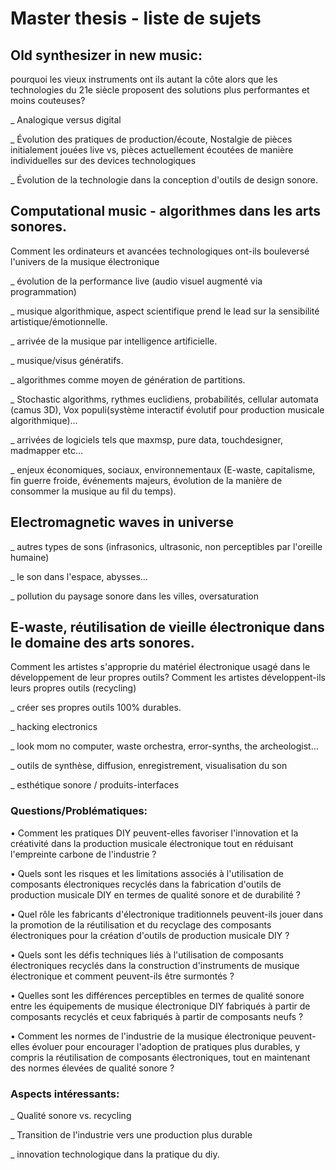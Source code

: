# Master thesis - liste de sujets

## Old synthesizer in new music:
pourquoi les vieux instruments ont ils autant la côte alors que les technologies du 21e siècle proposent des solutions plus performantes et moins couteuses?

_ Analogique versus digital

_ Évolution des pratiques de production/écoute, Nostalgie de pièces initialement jouées live vs, pièces actuellement écoutées de manière individuelles sur des devices technologiques

_ Évolution de la technologie dans la conception d'outils de design sonore.

## Computational music - algorithmes dans les arts sonores.
Comment les ordinateurs et avancées technologiques ont-ils bouleversé l'univers de la musique électronique

_ évolution de la performance live (audio visuel augmenté via programmation)

_ musique algorithmique, aspect scientifique prend le lead sur la sensibilité artistique/émotionnelle.

_ arrivée de la musique par intelligence artificielle.

_ musique/visus génératifs.

_ algorithmes comme moyen de génération de partitions.

_ Stochastic algorithms, rythmes euclidiens, probabilités, cellular automata (camus 3D), Vox populi(système interactif évolutif pour production musicale algorithmique)…

_ arrivées de logiciels tels que maxmsp, pure data, touchdesigner, madmapper etc…

_ enjeux économiques, sociaux, environnementaux (E-waste, capitalisme, fin guerre froide, événements majeurs, évolution de la manière de consommer la musique au fil du temps).

## Electromagnetic waves in universe

_ autres types de sons (infrasonics, ultrasonic, non perceptibles par l'oreille humaine)

_ le son dans l'espace, abysses…

_ pollution du paysage sonore dans les villes, oversaturation

## E-waste, réutilisation de vieille électronique dans le domaine des arts sonores.
Comment les artistes s'approprie du matériel électronique usagé dans le développement de leur propres outils?
Comment les artistes développent-ils leurs propres outils (recycling)

_ créer ses propres outils 100% durables.

_ hacking electronics

_ look mom no computer, waste orchestra, error-synths, the archeologist…

_ outils de synthèse, diffusion, enregistrement, visualisation du son

_ esthétique sonore / produits-interfaces

### Questions/Problématiques:

• Comment les pratiques DIY peuvent-elles favoriser l'innovation et la créativité dans la production musicale électronique tout en réduisant l'empreinte carbone de l'industrie ?

• Quels sont les risques et les limitations associés à l'utilisation de composants électroniques recyclés dans la fabrication d'outils de production musicale DIY en termes de qualité sonore et de durabilité ?

• Quel rôle les fabricants d'électronique traditionnels peuvent-ils jouer dans la promotion de la réutilisation et du recyclage des composants électroniques pour la création d'outils de production musicale DIY ?

• Quels sont les défis techniques liés à l'utilisation de composants électroniques recyclés dans la construction d'instruments de musique électronique et comment peuvent-ils être surmontés ?

• Quelles sont les différences perceptibles en termes de qualité sonore entre les équipements de musique électronique DIY fabriqués à partir de composants recyclés et ceux fabriqués à partir de composants neufs ?

• Comment les normes de l'industrie de la musique électronique peuvent-elles évoluer pour encourager l'adoption de pratiques plus durables, y compris la réutilisation de composants électroniques, tout en maintenant des normes élevées de qualité sonore ?

### Aspects intéressants:

_ Qualité sonore vs. recycling

_ Transition de l'industrie vers une production plus durable

_ innovation technologique dans la pratique du diy.